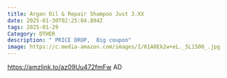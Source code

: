 ```yaml
---
title: Argan Oil & Repair Shampoo Just 3.XX
date: 2025-01-30T02:25:04.894Z
tags: 2025-01-29
Category: OTHER
description: " PRICE DROP,  Big coupon"
image: https://c.media-amazon.com/images/I/61A0Ek2w+eL._SL1500_.jpg
---
```

https://amzlink.to/az09Uu472fmFw   AD